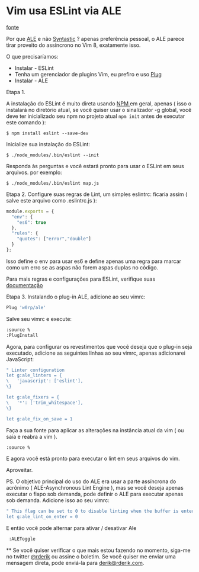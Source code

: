 # Vim usa ESLint via ALE

[fonte](https://rderik.com/blog/vim-use-eslint-via-ale/)

Por que [ALE](https://github.com/w0rp/ale) e não [Syntastic](https://github.com/vim-syntastic/syntastic) ? apenas preferência pessoal, o ALE parece tirar proveito do assíncrono no Vim 8, exatamente isso.

O que precisaríamos:

- Instalar - ESLint
- Tenha um gerenciador de plugins Vim, eu prefiro e uso [Plug](https://github.com/junegunn/vim-plug)
- Instalar - ALE

Etapa 1.

A instalação do ESLint é muito direta usando [NPM ](https://www.npmjs.com/) em geral, apenas ( isso o instalará no diretório atual, se você quiser usar o sinalizador -g global, você deve ter inicializado seu npm no projeto atual `npm init` antes de executar este comando ):

```shell
$ npm install eslint --save-dev
```

Inicialize sua instalação do ESLint:

```shell
$ ./node_modules/.bin/eslint --init 
```

Responda às perguntas e você estará pronto para usar o ESLint em seus arquivos. por exemplo:

```shell
$ ./node_modules/.bin/eslint map.js 
```

Etapa 2. Configure suas regras de Lint, um simples eslintrc: ficaria assim ( salve este arquivo como .eslintrc.js ):

```js
module.exports = {
  "env": {
    "es6": true
  },
  "rules": {
    "quotes": ["error","double"]
  }
};
```

Isso define o env para usar es6 e define apenas uma regra para marcar como um erro se as aspas não forem aspas duplas no código.

Para mais regras e configurações para ESLint, verifique suas [documentação](http://eslint.org/docs/user-guide/configuring)

Etapa 3. Instalando o plug-in ALE, adicione ao seu vimrc:

```sh
Plug 'w0rp/ale'
```

Salve seu vimrc e execute:

```lisp
:source %
:PlugInstall
```

Agora, para configurar os revestimentos que você deseja que o plug-in seja executado, adicione as seguintes linhas ao seu vimrc, apenas adicionarei JavaScript:

```lisp
" Linter configuration
let g:ale_linters = {
\   'javascript': ['eslint'],
\}

let g:ale_fixers = {
\   '*': ['trim_whitespace'],
\}

let g:ale_fix_on_save = 1
```

Faça a sua fonte para aplicar as alterações na instância atual da vim ( ou saia e reabra a vim ).

```lisp
:source %
```

E agora você está pronto para executar o lint em seus arquivos do vim.

Aproveitar.

PS. O objetivo principal do uso do ALE era usar a parte assíncrona do acrônimo ( ALE-Asynchronous Lint Engine ), mas se você deseja apenas executar o fiapo sob demanda, pode definir o ALE para executar apenas sob demanda. Adicione isso ao seu vimrc:

```lisp
" This flag can be set to 0 to disable linting when the buffer is entered.
let g:ale_lint_on_enter = 0
```

E então você pode alternar para ativar / desativar Ale

```lisp
 :ALEToggle
```

** Se você quiser verificar o que mais estou fazendo no momento, siga-me no twitter [@rderik](https://twitter.com/rderik) ou assine o boletim. Se você quiser me enviar uma mensagem direta, pode enviá-la para [derik@rderik.com](mailto:derik@rderik.com).